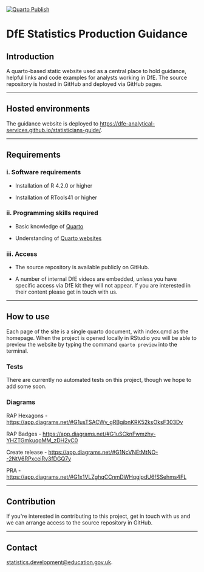 [![Quarto Publish](https://github.com/dfe-analytical-services/statisticians-guide/actions/workflows/publish.yml/badge.svg?branch=main)](https://github.com/dfe-analytical-services/statisticians-guide/actions/workflows/publish.yml)

# DfE Statistics Production Guidance

## Introduction

A quarto-based static website used as a central place to hold guidance, helpful links and code examples for analysts working in DfE. The source repository is hosted in GitHub and deployed via GitHub pages.

---

## Hosted environments

The guidance website is deployed to https://dfe-analytical-services.github.io/statisticians-guide/.

---

## Requirements

### i. Software requirements 

- Installation of R 4.2.0 or higher

- Installation of RTools41 or higher

### ii. Programming skills required

- Basic knowledge of [Quarto](https://rmarkdown.rstudio.com/articles_intro.html)

- Understanding of [Quarto websites](https://bookdown.org/yihui/rmarkdown/rmarkdown-site.html)
  
### iii. Access

- The source repository is available publicly on GitHub.

- A number of internal DfE videos are embedded, unless you have specific access via DfE kit they will not appear. If you are interested in their content please get in touch with us.

---

## How to use

Each page of the site is a single quarto document, with index.qmd as the homepage. When the project is opened locally in RStudio you will be able to preview the website by typing the command `quarto preview` into the terminal.

### Tests

There are currently no automated tests on this project, though we hope to add some soon.

### Diagrams

RAP Hexagons - https://app.diagrams.net/#G1usTSACWv_gRBgibnKRK52ksOksF303Dv

RAP Badges - https://app.diagrams.net/#G1uSCknFwmzhy-YHZTGmkuqoMM_zDH2yC0

Create release - https://app.diagrams.net/#G1NcVNEtMtNO--2NtV6RPxceiRv3fDGQ7y

PRA - https://app.diagrams.net/#G1x1VLZghqCCnmDWHqgjpdU6fSSehms4FL

---

## Contribution

If you're interested in contributing to this project, get in touch with us and we can arrange access to the source repository in GitHub.

---

## Contact

statistics.development@education.gov.uk.